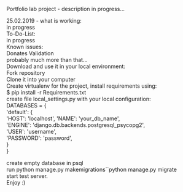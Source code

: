 Portfolio lab project - description in progress...

25.02.2019 - what is working:  
in progress  
To-Do-List:  
in progress  
Known issues:  
Donates Validation  
probably much more than that...  
Download and use it in your local environment:  
Fork repository  
Clone it into your computer  
Create virtualenv for the project, install requirements using:  
$ pip install -r Requirements.txt  
create file local_settings.py with your local configuration:  
DATABASES = {  
       'default': {  
              'HOST': 'localhost', 
             'NAME': 'your_db_name',  
              'ENGINE': 'django.db.backends.postgresql_psycopg2',  
              'USER': 'username',  
              'PASSWORD': 'password',  
       }  
   }  
   
create empty database in psql  
run python manage.py makemigrations``python manage.py migrate  
start test server.  
Enjoy :)  
